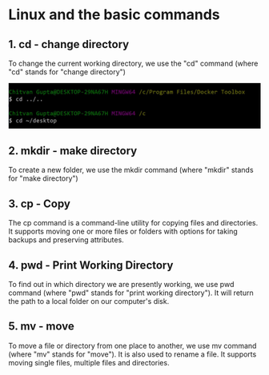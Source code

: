 # Linux and the basic commands
## 1. cd - change directory
To change the current working directory, we use the "cd" command (where "cd" stands for "change directory")

![Adding Image for cd](https://github.com/Snehaphilip989/miniproject1/blob/master/Images/cd.JPG)

## 2. mkdir - make directory
To create a new folder, we use the mkdir command (where "mkdir" stands for "make directory")

## 3. cp - Copy
The cp command is a command-line utility for copying files and directories. It supports moving one or more files or folders with options for taking backups and preserving attributes.
 
## 4. pwd - Print Working Directory
To find out in which directory we are presently working, we use pwd command (where "pwd" stands for "print working directory").  It will return the path to a local folder on our computer's disk.

## 5. mv - move
To move a file or directory from one place to another, we use mv command (where "mv" stands for "move"). It is also used to rename a file.  It supports moving single files, multiple files and directories.

